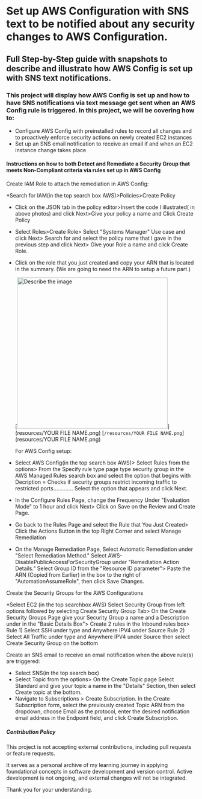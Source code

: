 # Set up AWS Configuration with SNS text to be notified about any security changes to AWS Configuration.

## Full Step-by-Step guide with snapshots to describe and illustrate how AWS Config is set up with SNS text notifications.

### This project will display how AWS Config is set up and how to have SNS notifications via text message get sent when an AWS Config rule is triggered.  In this project, we will be covering how to:
* Configure AWS Config with preinstalled rules to record all changes and to proactively enforce security actions on newly created EC2 instances
* Set up an SNS email notification to receive an email if and when an EC2 instance change takes place
  

#### Instructions on how to both Detect and Remediate a Security Group that meets Non-Compliant criteria via rules set up in AWS Config


Create IAM Role to attach the remediation in AWS Config:

*Search for IAM(in the top search box AWS)>Policies>Create Policy
* Click on the JSON tab in the policy editor>Insert the code I illustrated( in above photos)  and click Next>Give your policy a name and Click Create Policy
* Select Roles>Create Role> Select "Systems Manager" Use case and click Next> Search for and select the policy name that I gave in the previous step and click Next> Give your Role a name and click Create Role.
* Click on the role that you just created and copy your ARN that is located in the summary. (We are going to need the ARN to setup a future part.)



   [<img src="resources/YOUR FILE NAME.png" alt="Describe the image" width="400">](resources/YOUR FILE NAME.png)
[`/resources/YOUR FILE NAME.png`](resources/YOUR FILE NAME.png)


  For AWS Config setup:
* Select AWS Config(in the top search box AWS)> Select Rules from the options> From the Specify rule type page type security group in the AWS Managed Rules search box and select the option that begins with Decription = Checks if security groups restrict incoming traffic to restricted ports............. Select the option that appears and click Next.
*  In the Configure Rules Page, change the Frequency Under "Evaluation Mode" to 1 hour and click Next> Click on Save on the Review and Create Page.
*  Go back to the Rules Page and select the Rule that You Just Created> Click the Actions Button in the top Right Corner and select Manage Remediation
*  On the Manage Remediation Page, Select Automatic Remediation under "Select Remediation Method." Select AWS-DisablePublicAccessForSecurityGroup under "Remediation Action Details." Select Group ID from the "Resource ID parameter"> Paste the ARN (Copied from Earlier) in the box to the right of "AutomationAssumeRole", then click Save Changes.


Create the Security Groups for the AWS Configurations

*Select EC2 (in the top searchbox AWS) Select Security Group from left options followed by selecting Create Security Group Tab> On the Create Security Groups Page give your Security Group a name and a Description under  in the "Basic Details Box">  Create 2 rules in the Inbound rules box> Rule 1) Select SSH under type and Anywhere IPV4 under Source  Rule 2) Select All Traffic under type and Anywhere IPV4 under Source then select Create Security Group on the bottom 


Create an SNS email to receive an email notification when the above rule(s) are triggered:

* Select SNS(in the top search box)
* Select Topic from the options> On the Create Topic page Select Standard and give your topic a name in the "Details" Section, then select Create topic at the bottom.
* Navigate to Subscriptions > Create Subscription. In the Create Subscription form, select the previously created Topic ARN from the dropdown, choose Email as the protocol, enter the desired notification email address in the Endpoint field, and click Create Subscription.

##### Contribution Policy

This project is not accepting external contributions, including pull requests or feature requests.

It serves as a personal archive of my learning journey in applying foundational concepts in software development and version control. Active development is not ongoing, and external changes will not be integrated.

Thank you for your understanding.



